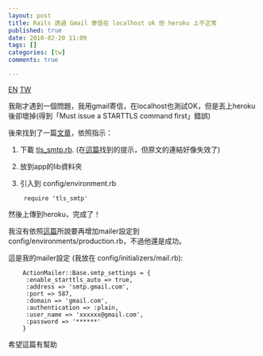 ```yaml
---
layout: post
title: Rails 透過 Gmail 寄信在 localhost ok 但 heroku 上不正常
published: true
date: 2010-02-20 11:09
tags: []
categories: [tw]
comments: true

---
```


<a href="{% link _posts/2010-02-20-rails-sending-emails-via-gmail-in-heroku-en.md %}" class="lang-btn">EN</a>
<a href="{% link _posts/2010-02-20-rails-sending-emails-via-gmail-in-heroku.md %}" class="lang-btn lang-current">TW</a>


我剛才遇到一個問題，我用gmail寄信，在localhost也測試OK，但是丟上heroku後卻壞掉(得到「Must issue a STARTTLS command first」錯誤)

後來找到了一篇[文章][1]，依照指示：


1. 下載 [tls_smtp.rb][2]. (在[這篇][3]找到的提示，但原文的連結好像失效了)

2. 放到app的lib資料夾

3. 引入到 config/environment.rb

		require 'tls_smtp'

然後上傳到heroku，完成了！



我沒有依照[這篇][1]所說要再增加mailer設定到config/environments/production.rb，不過他還是成功。



這是我的mailer設定 (我放在 config/initializers/mail.rb):

		ActionMailer::Base.smtp_settings = {
		 :enable_starttls_auto => true,
		 :address => 'smtp.gmail.com',
		 :port => 587,
		 :domain => 'gmail.com',
		 :authentication => :plain,
		 :user_name => 'xxxxxx@gmail.com',
		 :password => '******'
		}




希望這篇有幫助





[1]: http://groups.google.com/group/communityengine/browse_thread/thread/ff7ae0daeae8cbaf
[2]: https://github.com/ambethia/smtp-tls
[3]: http://www.errorhelp.com/search/details/78026/redmine-rails-must-issue-a-starttls-command-first
